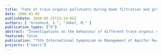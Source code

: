 ```yaml
---
title: "Fate of trace organic pollutants during bank filtration and groundwater recharge"
date: 2006-01-01
publishDate: 2020-05-25T15:14:05Z
authors: [ "Grünheid, S.", "Jekel, M." ]
publication_types: ["0"]
abstract: "Investigations on the behaviour of different trace organic compounds at a bank filtration site at Lake Wannsee in the city of Berlin, Germany are reported. More than two years of monitoring for the bulk parameter differentiated adsorbable organic halogens (AOX) revealed a more efficient degradation of adsorbable organic iodine (AOI) and adsorbable organic bromine (AOBr) under anoxic/anaerobic conditions. 64% of AOI were removed under reducing condition, whereas under oxic conditions only ~35% were dehalogenated. One year of monitoring of the single organic pollutants Iopromide (X-ray contrast agent), Sulfamethoxazole (bacteriostatica) and naphthalenesulfonic acid (industrial chemical) showed that the redox conditions have a strong influence on the degradation behaviour of some of the monitored compounds. Iopromide was efficiently removed under oxic conditions, but no evidence for a dehalogenation under oxic conditions was found. Sulfamethoxazole showed a better removal under anoxic/anaerobic conditions (97% in 0.5 month retention time). Oxic infiltration only led to a removal of 62%, even with longer retention times of 2.8 months. The very stable 1.5-naphthalenesulfonic acid was not removed under either redox conditions."
featured: false
publication: "*5th International Symposium on Management of Aquifer Recharge / IHP-VI, Series on Groundwater*"
projects: ["nasri"]
---
```


